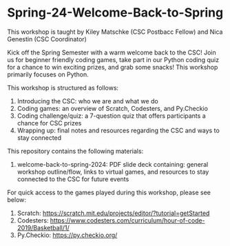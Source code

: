 # Spring-24-Welcome-Back-to-Spring

This workshop is taught by Kiley Matschke (CSC Postbacc Fellow) and Nica Genestin (CSC Coordinator)


Kick off the Spring Semester with a warm welcome back to the CSC! Join us for beginner friendly coding games, take part in our Python coding quiz for a chance to win exciting prizes, and grab some snacks! This workshop primarily focuses on Python. 


This workshop is structured as follows:
  1. Introducing the CSC: who we are and what we do
  2. Coding games: an overview of Scratch, Codesters, and Py.Checkio
  3. Coding challenge/quiz: a 7-question quiz that offers participants a chance for CSC prizes
  4. Wrapping up: final notes and resources regarding the CSC and ways to stay connected
     

This repository contains the following materials:
  1. welcome-back-to-spring-2024:  PDF slide deck containing: general workshop outline/flow, links to virtual games, and resources to stay connected to the CSC for future events
     

For quick access to the games played during this workshop, please see below:
  1. Scratch:   https://scratch.mit.edu/projects/editor/?tutorial=getStarted
  2. Codesters:   https://www.codesters.com/curriculum/hour-of-code-2019/Basketball/1/
  3. Py.Checkio:   https://py.checkio.org/

